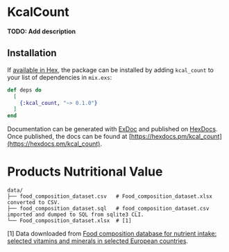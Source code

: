 # KcalCount

**TODO: Add description**

## Installation

If [available in Hex](https://hex.pm/docs/publish), the package can be installed
by adding `kcal_count` to your list of dependencies in `mix.exs`:

```elixir
def deps do
  [
    {:kcal_count, "~> 0.1.0"}
  ]
end
```

Documentation can be generated with [ExDoc](https://github.com/elixir-lang/ex_doc)
and published on [HexDocs](https://hexdocs.pm). Once published, the docs can
be found at [https://hexdocs.pm/kcal_count](https://hexdocs.pm/kcal_count).


# Products Nutritional Value


```
data/
├── food_composition_dataset.csv   # Food_composition_dataset.xlsx converted to CSV.
├── food_composition_dataset.sql   # food_composition_dataset.csv imported and dumped to SQL from sqlite3 CLI.
└── Food_composition_dataset.xlsx  # [1]
```

[1] Data downloaded from [Food composition database for nutrient intake: selected vitamins and minerals in selected European countries](https://data.europa.eu/euodp/en/data/dataset/food-composition-database).
